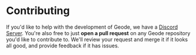 # Contributing

If you'd like to help with the development of Geode, we have a [Discord Server](https://discord.gg/9e43WMKzhp). You're also free to just **open a pull request** on any Geode repository you'd like to contribute to. We'll review your request and merge it if it looks all good, and provide feedback if it has issues.
